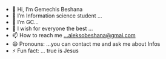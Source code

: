 - 👋 Hi, I’m Gemechis Beshana
- 👀 I’m Information science student ...
- 🌱 I’m  GC...
- 💞️ I wish for everyone the best ...
- 📫 How to reach me ...aleksobeshana@gmai.com
- 😄 Pronouns: ...you can contact me and ask me about Infos
- ⚡ Fun fact: ... true is Jesus

<!---
Alekso123430/Alekso123430 is a ✨ special ✨ repository because its `README.md` (this file) appears on your GitHub profile.
You can click the Preview link to take a look at your changes.
--->
